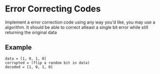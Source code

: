 # Error Correcting Codes

Implement a error correction code using any way you'd like, you may use a algorithm. It should be able to correct atleast a single bit error while still returning the original data

## Example
```
data = [1, 0, 1, 0]
corrupted = (flip a random bit in data)
decoded = [1, 0, 1, 0]
```